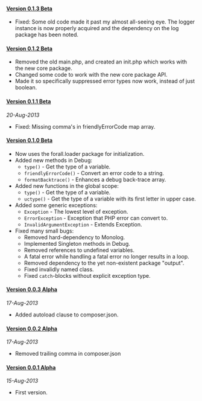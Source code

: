 #### [Version 0.1.3 Beta](https://github.com/ForallFramework/events.package/tree/0.1.3-beta)

* Fixed: Some old code made it past my almost all-seeing eye. The logger instance is now
  properly acquired and the dependency on the log package has been noted.

#### [Version 0.1.2 Beta](https://github.com/ForallFramework/events.package/tree/0.1.2-beta)

* Removed the old main.php, and created an init.php which works with the new core package.
* Changed some code to work with the new core package API.
* Made it so specifically suppressed error types now work, instead of just boolean.

#### [Version 0.1.1 Beta](https://github.com/ForallFramework/events.package/tree/0.1.1-beta)
_20-Aug-2013_

* Fixed: Missing comma's in friendlyErrorCode map array.

#### [Version 0.1.0 Beta](https://github.com/ForallFramework/events.package/tree/0.1.0-beta)

* Now uses the forall.loader package for initialization.
* Added new methods in Debug:
  - `type()` - Get the type of a variable.
  - `friendlyErrorCode()` - Convert an error code to a string.
  - `formatBacktrace()` - Enhances a debug back-trace array.
* Added new functions in the global scope:
  - `type()` - Get the type of a variable.
  - `uctype()` - Get the type of a variable with its first letter in upper case.
* Added some generic exceptions:
  - `Exception` - The lowest level of exception.
  - `ErrorException` - Exception that PHP error can convert to.
  - `InvalidArgumentException` - Extends Exception.
* Fixed many small bugs:
  - Removed hard-dependency to Monolog.
  - Implemented Singleton methods in Debug.
  - Removed references to undefined variables.
  - A fatal error while handling a fatal error no longer results in a loop.
  - Removed dependency to the yet non-existent package "output".
  - Fixed invalidly named class.
  - Fixed `catch`-blocks without explicit exception type.

#### [Version 0.0.3 Alpha](https://github.com/ForallFramework/events.package/tree/0.0.3-alpha)
_17-Aug-2013_

* Added autoload clause to composer.json.

#### [Version 0.0.2 Alpha](https://github.com/ForallFramework/events.package/tree/0.0.2-alpha)
_17-Aug-2013_

* Removed trailing comma in composer.json

#### [Version 0.0.1 Alpha](https://github.com/ForallFramework/events.package/tree/0.0.1-alpha)
_15-Aug-2013_

* First version.
